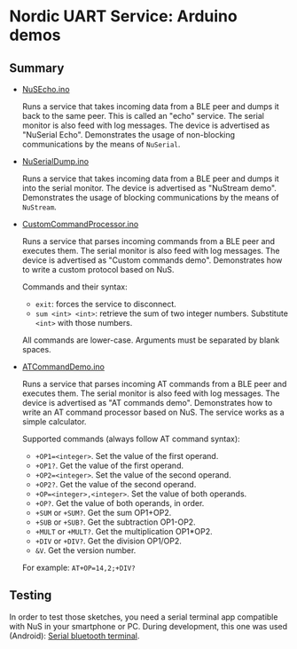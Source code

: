 # Nordic UART Service: Arduino demos

## Summary

- [NuSEcho.ino](./NuSEcho/NuSEcho.ino)

  Runs a service that takes incoming data from a BLE peer and dumps it back to the same peer.
  This is called an "echo" service. The serial monitor is also feed with log messages.
  The device is advertised as "NuSerial Echo".
  Demonstrates the usage of non-blocking communications by the means of `NuSerial`.

- [NuSerialDump.ino](./NuSerialDump/NuSerialDump.ino)

  Runs a service that takes incoming data from a BLE peer and dumps it into the serial monitor.
  The device is advertised as "NuStream demo".
  Demonstrates the usage of blocking communications by the means of `NuStream`.

- [CustomCommandProcessor.ino](./CustomCommandProcessor/CustomCommandProcessor.ino)

  Runs a service that parses incoming commands from a BLE peer and executes them.
  The serial monitor is also feed with log messages. The device is advertised as "Custom commands demo".
  Demonstrates how to write a custom protocol based on NuS.

  Commands and their syntax:

  - `exit`: forces the service to disconnect.
  - `sum <int> <int>`: retrieve the sum of two integer numbers. Substitute `<int>` with those numbers.

  All commands are lower-case. Arguments must be separated by blank spaces.

- [ATCommandDemo.ino](./ATCommandDemo/ATCommandDemo.ino)

  Runs a service that parses incoming AT commands from a BLE peer and executes them.
  The serial monitor is also feed with log messages. The device is advertised as "AT commands demo".
  Demonstrates how to write an AT command processor based on NuS. The service works as a simple calculator.

  Supported commands (always follow AT command syntax):

  - `+OP1=<integer>`. Set the value of the first operand.
  - `+OP1?`. Get the value of the first operand.
  - `+OP2=<integer>`. Set the value of the second operand.
  - `+OP2?`. Get the value of the second operand.
  - `+OP=<integer>,<integer>`. Set the value of both operands.
  - `+OP?`. Get the value of both operands, in order.
  - `+SUM` or `+SUM?`. Get the sum OP1+OP2.
  - `+SUB` or `+SUB?`. Get the subtraction OP1-OP2.
  - `+MULT` or `+MULT?`. Get the multiplication OP1*OP2.
  - `+DIV` or `+DIV?`. Get the division OP1/OP2.
  - `&V`. Get the version number.

  For example: `AT+OP=14,2;+DIV?`

## Testing

In order to test those sketches, you need a serial terminal app compatible with NuS in your smartphone or PC. During development, this one was used (Android):
[Serial bluetooth terminal](https://play.google.com/store/apps/details?id=de.kai_morich.serial_bluetooth_terminal).
